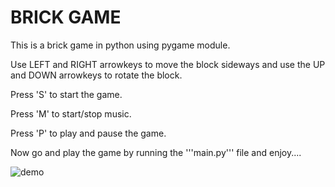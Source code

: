 # BRICK GAME

This is a brick game in python using pygame module.

Use LEFT and RIGHT arrowkeys to move the block sideways and use the UP and DOWN arrowkeys to rotate the block.

Press 'S' to start the game.

Press 'M' to start/stop music.

Press 'P' to play and pause the game.

Now go and play the game by running the '''main.py''' file and enjoy....

![demo](https://github.com/AbhirupRudra/BRICK-GAME/assets/78957539/854899b1-69eb-49f2-a0a2-a39841362340)
